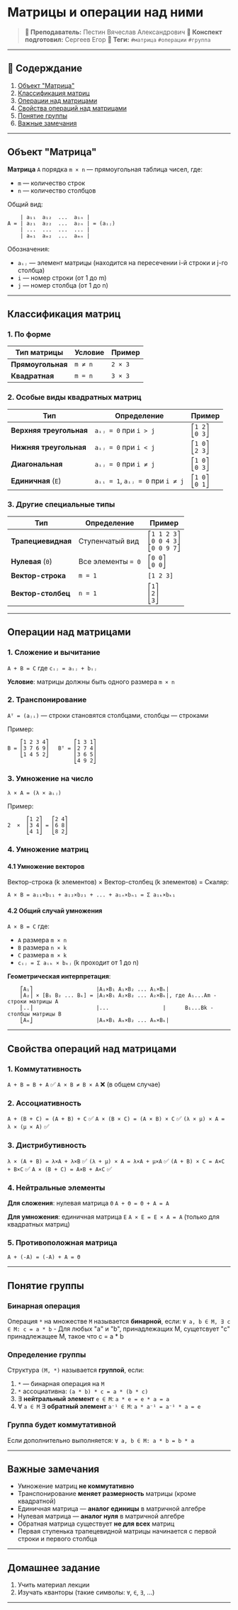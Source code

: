 # Матрицы и операции над ними

> **🐙 Преподаватель:** Пестин Вячеслав Александрович
> **🦁 Конспект подготовил:** Сергеев Егор
> **🌴 Теги:** `#матрица` `#операции` `#группа`

---

## 📕 Содерждание
1. [Объект "Матрица"](https://sourcecraft.dev/egoruzz/uit-brain/browse/Семестр%201/Линейная%20алгебра/Лекции/05-09-2025.md?rev=main#obuekt-matrica)
2. [Классификация матриц](https://sourcecraft.dev/egoruzz/uit-brain/browse/Семестр%201/Линейная%20алгебра/Лекции/05-09-2025.md?rev=main#klassifikaciya-matric)
3. [Операции над матрицами](https://sourcecraft.dev/egoruzz/uit-brain/browse/Семестр%201/Линейная%20алгебра/Лекции/05-09-2025.md?rev=main#operacii-nad-matricami)
4. [Свойства операций над матрицами](https://sourcecraft.dev/egoruzz/uit-brain/browse/Семестр%201/Линейная%20алгебра/Лекции/05-09-2025.md?rev=main#svojstva-operacij-nad-matricami)
5. [Понятие группы](https://sourcecraft.dev/egoruzz/uit-brain/browse/Семестр%201/Линейная%20алгебра/Лекции/05-09-2025.md?rev=main#ponyatie-gruppy)
6. [Важные замечания](https://sourcecraft.dev/egoruzz/uit-brain/browse/Семестр%201/Линейная%20алгебра/Лекции/05-09-2025.md?rev=main#vazhnye-zamechaniya)

---

## Объект "Матрица"

**Матрица** `A` порядка `m × n` — прямоугольная таблица чисел, где:
- `m` — количество строк
- `n` — количество столбцов

Общий вид:
```
    | a₁₁  a₁₂  ...  a₁ₙ |
A = | a₂₁  a₂₂  ...  a₂ₙ | = (aᵢⱼ)
    | ...  ...  ...  ... |
    | aₘ₁  aₘ₂  ...  aₘₙ |
```

Обозначения:
- `aᵢⱼ` — элемент матрицы (находится на пересечении i-й строки и j-го столбца)
- `i` — номер строки (от 1 до m)
- `j` — номер столбца (от 1 до n)

---

## Классификация матриц

### 1. По форме
| Тип матрицы | Условие | Пример |
|-------------|---------|---------|
| **Прямоугольная** | `m ≠ n` | `2 × 3` |
| **Квадратная** | `m = n` | `3 × 3` |

### 2. Особые виды квадратных матриц
| Тип | Определение | Пример |
|-----|-------------|---------|
| **Верхняя треугольная** | `aᵢⱼ = 0` при `i > j` | `⎡1 2⎤`<br>`⎣0 3⎦` |
| **Нижняя треугольная** | `aᵢⱼ = 0` при `i < j` | `⎡1 0⎤`<br>`⎣2 3⎦` |
| **Диагональная** | `aᵢⱼ = 0` при `i ≠ j` | `⎡1 0⎤`<br>`⎣0 3⎦` |
| **Единичная** (`E`) | `aᵢᵢ = 1`, `aᵢⱼ = 0` при `i ≠ j` | `⎡1 0⎤`<br>`⎣0 1⎦` |

### 3. Другие специальные типы
| Тип | Определение | Пример |
|-----|-------------|---------|
| **Трапециевидная** | Ступенчатый вид | `⎡1 1 2 3⎤`<br>`⎣0 0 4 3⎦` <br>`⎣0 0 9 7⎦` |
| **Нулевая** (`Θ`) | Все элементы `= 0` | `⎡0 0⎤`<br>`⎣0 0⎦` |
| **Вектор-строка** | `m = 1` | `[1 2 3]` |
| **Вектор-столбец** | `n = 1` | `⎡1⎤`<br>`⎢2⎥`<br>`⎣3⎦` |

---

## Операции над матрицами

### 1. Сложение и вычитание
`A + B = C` где `cᵢⱼ = aᵢⱼ + bᵢⱼ`

**Условие**: матрицы должны быть одного размера `m × n`

### 2. Транспонирование
`Aᵀ = (aⱼᵢ)` — строки становятся столбцами, столбцы — строками

Пример:
```
    ⎡1 2 3 4⎤        ⎡1 3 1⎤
B = ⎢3 7 6 9⎥   Bᵀ = ⎢2 7 4⎥
    ⎣1 4 5 2⎦        ⎢3 6 5⎥
                     ⎣4 9 2⎦
```

### 3. Умножение на число
`λ × A = (λ × aᵢⱼ)`

Пример:
```
      ⎡1 2⎤   ⎡2 4⎤
2  ×  ⎢3 4⎥ = ⎢6 8⎥
      ⎣4 1⎦   ⎣8 2⎦
```

### 4. Умножение матриц

#### 4.1 Умножение векторов
Вектор-строка (k элементов) × Вектор-столбец (k элементов) = Скаляр:
```
A × B = a₁₁×b₁₁ + a₁₂×b₂₁ + ... + a₁ₙ×bₙ₁ = Σ a₁ₖ×bₖ₁
```

#### 4.2 Общий случай умножения
`A × B = C` где:
- `A` размера `m × n`
- `B` размера `n × k` 
- `C` размера `m × k`
- `cᵢⱼ = Σ aᵢₖ × bₖⱼ` (k проходит от 1 до n)

**Геометрическая интерпретация**:
```
    ⎡A₁⎤                    |A₁×B₁ A₁×B₂ ... A₁×Bₖ|
    ⎢A₂⎥ × [B₁ B₂ ... Bₖ] = |A₂×B₁ A₂×B₂ ... A₂×Bₖ|, где A₁...Am - строки матрицы A
    ⎢..⎥                    |...                 |      B₁...Bk - столбцы матрицы B
    ⎣Aₘ⎦                    |Aₘ×B₁ Aₘ×B₂ ... Aₘ×Bₖ|
```

---

## Свойства операций над матрицами

### 1. Коммутативность
`A + B = B + A` ✅
`A × B ≠ B × A` ❌ (в общем случае)

### 2. Ассоциативность
`A + (B + C) = (A + B) + C` ✅
`A × (B × C) = (A × B) × C` ✅
`(λ × μ) × A = λ × (μ × A)` ✅

### 3. Дистрибутивность
`λ × (A + B) = λ×A + λ×B` ✅
`(λ + μ) × A = λ×A + μ×A` ✅
`(A + B) × C = A×C + B×C` ✅
`A × (B + C) = A×B + A×C` ✅

### 4. Нейтральные элементы
**Для сложения**: нулевая матрица `Θ`
`A + Θ = Θ + A = A`

**Для умножения**: единичная матрица `E`
`A × E = E × A = A` (только для квадратных матриц)

### 5. Противоположная матрица
`A + (-A) = (-A) + A = Θ`

---

## Понятие группы

### Бинарная операция
Операция `*` на множестве `M` называется **бинарной**, если:
`∀ a, b ∈ M, ∃ c ∈ M: c = a * b` - Для любых "a" и "b", принадлежащих M, сущетсвует "c" принадлежащее М, такое что с = a * b

### Определение группы
Структура `(M, *)` называется **группой**, если:
1. `*` — бинарная операция на `M`
2. `*` ассоциативна: `(a * b) * c = a * (b * c)`
3. ∃ **нейтральный элемент** `e ∈ M`: `a * e = e * a = a`
4. ∀ `a ∈ M` ∃ **обратный элемент** `a⁻¹ ∈ M`: `a * a⁻¹ = a⁻¹ * a = e`

### Группа будет коммутативной
Если дополнительно выполняется:
`∀ a, b ∈ M: a * b = b * a`

---

## Важные замечания

- Умножение матриц **не коммутативно**
- Транспонирование **меняет размерность** матрицы (кроме квадратной)
- Единичная матрица — **аналог единицы** в матричной алгебре
- Нулевая матрица — **аналог нуля** в матричной алгебре
- Обратная матрица существует **не для всех** матриц
- Первая ступенька трапецевидной матрицы начинается с первой строки и первого столбца

---

## Домашнее задание

1. Учить материал лекции
2. Изучать кванторы (такие символы: `∀`, `∈`, `∃`, ...)

---
